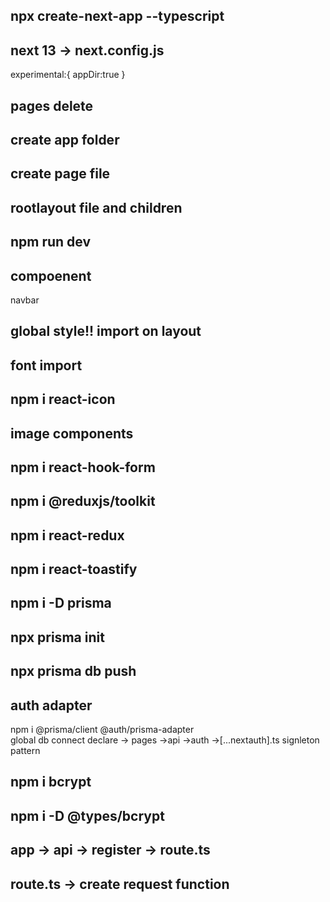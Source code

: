 ## npx create-next-app --typescript
## next 13 -> next.config.js
experimental:{
    appDir:true
}

## pages delete
## create app folder
## create page file
## rootlayout file and children
## npm run dev

## compoenent
 navbar<br/>

 ## global style!! import on layout
 ## font import 
 ## npm i react-icon
 ## image components
 ## npm i react-hook-form
 ## npm i @reduxjs/toolkit
 ## npm i react-redux
 ## npm i react-toastify
 ## npm i -D prisma
 ## npx prisma init 
 ## npx prisma db push

 ## auth adapter
 npm i @prisma/client @auth/prisma-adapter <br>
 global db connect declare -> pages ->api ->auth ->[...nextauth].ts signleton pattern<br/>

 ## npm i bcrypt 
 ## npm i -D @types/bcrypt


 ## app -> api -> register -> route.ts 
 ## route.ts -> create request function 